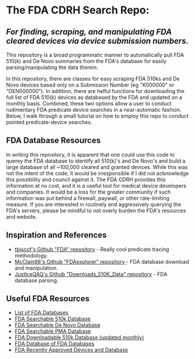 # The FDA CDRH Search Repo:

## _For finding, scraping, and manipulating FDA cleared devices via device submission numbers._

This repository is a broad programmatic manner to automatically pull FDA 510(k) and De Novo summaries from the FDA's database for easily parsing/manipulating the data therein.

In this repository, there are classes for easy scraping FDA 510ks and De Novo devices based only on a Submission Number (eg "K000000" or "DEN000000"). In addition, there are helful functions for downloading the full list of FDA 510(k) devices as databased by the FDA and updated on a monthly basis. Combined, these two options allow a user to conduct rudimentary FDA predicate device searches in a near-automatic fashion. Below, I walk through a small tutorial on how to employ this repo to conduct pointed predicate-device searches.

## FDA Database Resources

In writing this repository, it is apparent that one could use this code to querey the FDA database to identify all 510(k)'s and De Novo's and build a large database of all ~100,000 cleared and granted devices. While this was not the intent of the code, it would be irresponsible if I did not acknowledge this possibility and council against it. The FDA CDRH provides this information at no cost, and it is a useful tool for medical device developers and companies. It would be a loss for the greater community if such information was put behind a firewall, paywall, or other rate-limiting measure. If you are interested in routinely and aggressively querying the FDA's servers, please be mindful to not overly burden the FDA's resources and website.

## Inspiration and References

- [tbiscof's Github "FDA" repository](https://github.com/tsbischof/fda/tree/master) - Really cool predicate tracing methodology.
- [McClain98's Github "FDAexplorer" repository ](https://github.com/McClain98/FDAexplorer/tree/main) - FDA database download and manipulation.
- [JustIceQAQ's Github "Downloads_510K_Data" repository](https://github.com/JustIceQAQ/Downloads_510K_Data) - FDA database parsing.

## Useful FDA Resources

- [List of FDA Databases](https://www.fda.gov/medical-devices/products-and-medical-procedures/device-approvals-denials-and-clearances)
- [FDA Searchable 510k Database](https://www.accessdata.fda.gov/scripts/cdrh/cfdocs/cfpmn/pmn.cfm)
- [FDA Searchable De Novo Database](https://www.accessdata.fda.gov/scripts/cdrh/cfdocs/cfPMN/denovo.cfm)
- [FDA Searchable PMA Database](https://www.accessdata.fda.gov/scripts/cdrh/cfdocs/cfPMA/pma.cfm)
- [FDA Downloadable 510k Database (updated monthly)](https://www.fda.gov/medical-devices/510k-clearances/downloadable-510k-files)
- [FDA Database of FDA Databases](https://www.fda.gov/medical-devices/device-advice-comprehensive-regulatory-assistance/medical-device-databases)
- [FDA Recently Approved Devices and Database](https://www.fda.gov/medical-devices/device-approvals-denials-and-clearances/recently-approved-devices)
